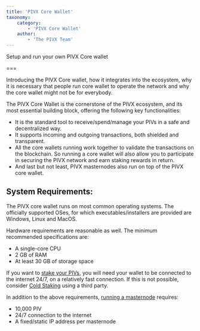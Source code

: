 ```yaml
---
title: 'PIVX Core Wallet'
taxonomy:
    category:
        - 'PIVX Core Wallet'
    author:
        - 'The PIVX Team'
---
```


Setup and run your own PIVX Core wallet

===

Introducing the PIVX Core wallet, how it integrates into the ecosystem, why it is necessary that people run core wallet to operate the network and why the core wallet might not be for everybody.  

The PIVX Core Wallet is the cornerstone of the PIVX ecosystem, and its most essential building block, offering the following key functionalities:
  * It is the standard tool to receive/spend/manage your PIVs in a safe and decentralized way.
  * It supports incoming and outgoing transactions, both shielded and transparent.
  * All the core wallets running work together to validate the transactions on the blockchain. So running a core wallet will also allow you to participate in securing the PIVX network and earn staking rewards in return.
  * And last but not least, PIVX masternodes also run on top of the PIVX core wallet.

## System Requirements:

The PIVX core wallet runs on most common operating systems. The officially supported OSes, for which executables/installers are provided are Windows, Linux and MacOS.  

Hardware requirements are reasonable as well. The minimum recommended specifications are:
  * A single-core CPU
  * 2 GB of RAM
  * At least 30 GB of storage space

If you want to [stake your PIVs](/staking), you will need your wallet to be connected to the internet 24/7, on a relatively fast connection. If this is not possible, consider [Cold Staking](/staking/cold-staking) using a third party.  

In addition to the above requirements, [running a masternode](/masternodes) requires:
* 10,000 PIV
* 24/7 connection to the internet
* A fixed/static IP address per masternode
